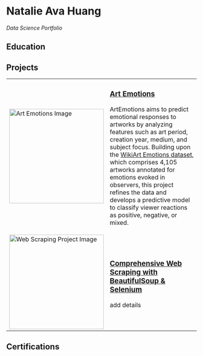 # Natalie Ava Huang 
*Data Science Portfolio*

## Education

## Projects

<table>
  <tr>
    <td>
      <img src="image.png" alt="Art Emotions Image" width="250">
    </td>
    <td>
      <h3> <a  href = "https://github.com/natalie-ava/ArtEmotions)">Art Emotions</a></h3>
      <p>ArtEmotions aims to predict emotional responses to artworks by analyzing features such as art period, creation year, medium, and subject focus. Building upon the <a href="https://saifmohammad.com/WebPages/wikiartemotions.html">WikiArt Emotions dataset</a>, which comprises 4,105 artworks annotated for emotions evoked in observers, this project refines the data and develops a predictive model to classify viewer reactions as positive, negative, or mixed.
 </p>
    </td>
  </tr>
  <tr>
    <td>
      <img src="image.png" alt="Web Scraping Project Image" width="250">
    </td>
    <td>
      <h3> <a  href = "link">Comprehensive Web Scraping with BeautifulSoup & Selenium</a></h3>
      <p> add details </p>
    </td>
  </tr>
</table>

## Certifications
